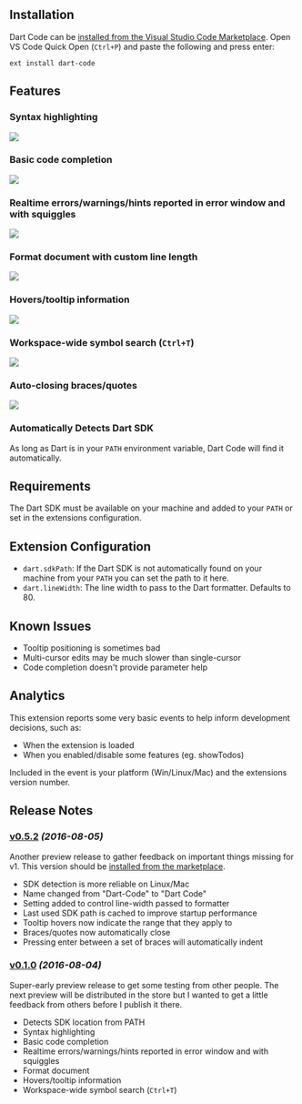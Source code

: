 ## Installation

Dart Code can be [installed from the Visual Studio Code Marketplace](https://marketplace.visualstudio.com/items?itemName=DanTup.dart-code). Open VS Code Quick Open (`Ctrl+P`) and paste the following and press enter:

    ext install dart-code

## Features

### Syntax highlighting

<img src="https://github.com/DanTup/Dart-Code/raw/master/media/syntax highlighting.gif" />

### Basic code completion

<img src="https://github.com/DanTup/Dart-Code/raw/master/media/code completion.gif" />

### Realtime errors/warnings/hints reported in error window and with squiggles

<img src="https://github.com/DanTup/Dart-Code/raw/master/media/diagnostics.gif" />

### Format document with custom line length

<img src="https://github.com/DanTup/Dart-Code/raw/master/media/format code.gif" />

### Hovers/tooltip information

<img src="https://github.com/DanTup/Dart-Code/raw/master/media/tooltips.gif" />

### Workspace-wide symbol search (`Ctrl+T`)

<img src="https://github.com/DanTup/Dart-Code/raw/master/media/search.gif" />

### Auto-closing braces/quotes

<img src="https://github.com/DanTup/Dart-Code/raw/master/media/braces.gif" />

### Automatically Detects Dart SDK

As long as Dart is in your `PATH` environment variable, Dart Code will find it automatically.


## Requirements

The Dart SDK must be available on your machine and added to your `PATH` or set in the extensions configuration.

## Extension Configuration

- `dart.sdkPath`: If the Dart SDK is not automatically found on your machine from your `PATH` you can set the path to it here.
- `dart.lineWidth`: The line width to pass to the Dart formatter. Defaults to 80.

## Known Issues

- Tooltip positioning is sometimes bad
- Multi-cursor edits may be much slower than single-cursor
- Code completion doesn't provide parameter help

## Analytics

This extension reports some very basic events to help inform development decisions, such as:

- When the extension is loaded
- When you enabled/disable some features (eg. showTodos)

Included in the event is your platform (Win/Linux/Mac) and the extensions version number. 

## Release Notes

### [v0.5.2](https://github.com/DanTup/Dart-Code/releases/tag/v0.5.2) *(2016-08-05)*

Another preview release to gather feedback on important things missing for v1. This version should be [installed from the marketplace](https://marketplace.visualstudio.com/items?itemName=DanTup.dart-code).

- SDK detection is more reliable on Linux/Mac
- Name changed from "Dart-Code" to "Dart Code"
- Setting added to control line-width passed to formatter
- Last used SDK path is cached to improve startup performance
- Tooltip hovers now indicate the range that they apply to
- Braces/quotes now automatically close
- Pressing enter between a set of braces will automatically indent


### [v0.1.0](https://github.com/DanTup/Dart-Code/releases/tag/v0.1.0) *(2016-08-04)*

Super-early preview release to get some testing from other people. The next preview will be distributed in the store but I wanted to get a little feedback from others before I publish it there.

- Detects SDK location from PATH
- Syntax highlighting
- Basic code completion
- Realtime errors/warnings/hints reported in error window and with squiggles
- Format document
- Hovers/tooltip information
- Workspace-wide symbol search (`Ctrl+T`)
